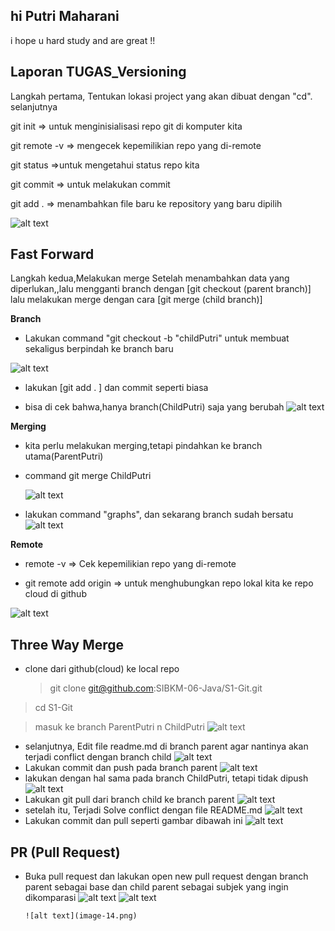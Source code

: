 ## hi Putri Maharani

i hope u hard study and are great !!

## Laporan TUGAS_Versioning

Langkah pertama, Tentukan lokasi project yang akan dibuat dengan "cd". selanjutnya

git init => untuk menginisialisasi repo git di komputer kita

git remote -v => mengecek kepemilikian repo yang di-remote

git status =>untuk mengetahui status repo kita

git commit => untuk melakukan commit

git add . => menambahkan file baru ke repository yang baru dipilih

![alt text](<Screenshot 2024-02-29 081254.png>)

## Fast Forward

Langkah kedua,Melakukan merge Setelah menambahkan data yang diperlukan,,lalu mengganti branch dengan [git checkout (parent branch)] lalu melakukan merge dengan cara [git merge (child branch)]

**Branch**

- Lakukan command "git checkout -b "childPutri" untuk membuat sekaligus berpindah ke branch baru

![alt text](image.png)

- lakukan [git add . ] dan commit seperti biasa

* bisa di cek bahwa,hanya branch(ChildPutri) saja yang berubah
  ![alt text](image-2.png)

**Merging**

- kita perlu melakukan merging,tetapi pindahkan ke branch utama(ParentPutri)
- command git merge ChildPutri

  ![alt text](image-1.png)

- lakukan command "graphs", dan sekarang branch sudah bersatu
  ![alt text](image-3.png)

**Remote**

- remote -v => Cek kepemilikian repo yang di-remote

- git remote add origin => untuk menghubungkan repo lokal kita ke repo cloud di github

![alt text](image-4.png)

## Three Way Merge

- clone dari github(cloud) ke local repo
  > git clone git@github.com:SIBKM-06-Java/S1-Git.git

> cd S1-Git

> masuk ke branch ParentPutri n ChildPutri
> ![alt text](image-5.png)

- selanjutnya, Edit file readme.md di branch parent agar nantinya akan terjadi conflict dengan branch child
  ![alt text](image-6.png)
- Lakukan commit dan push pada branch parent
  ![alt text](image-7.png)
- lakukan dengan hal sama pada branch ChildPutri, tetapi tidak dipush
  ![alt text](image-8.png)
- Lakukan git pull dari branch child ke branch parent
  ![alt text](image-9.png)
- setelah itu, Terjadi Solve conflict dengan file README.md
  ![alt text](image-10.png)
- Lakukan commit dan pull seperti gambar dibawah ini
  ![alt text](image-11.png)

## PR (Pull Request)

- Buka pull request dan lakukan open new pull request dengan branch parent sebagai base dan child parent sebagai subjek yang ingin dikomparasi
  ![alt text](image-13.png)
  ![alt text](image-12.png)

      ![alt text](image-14.png)
